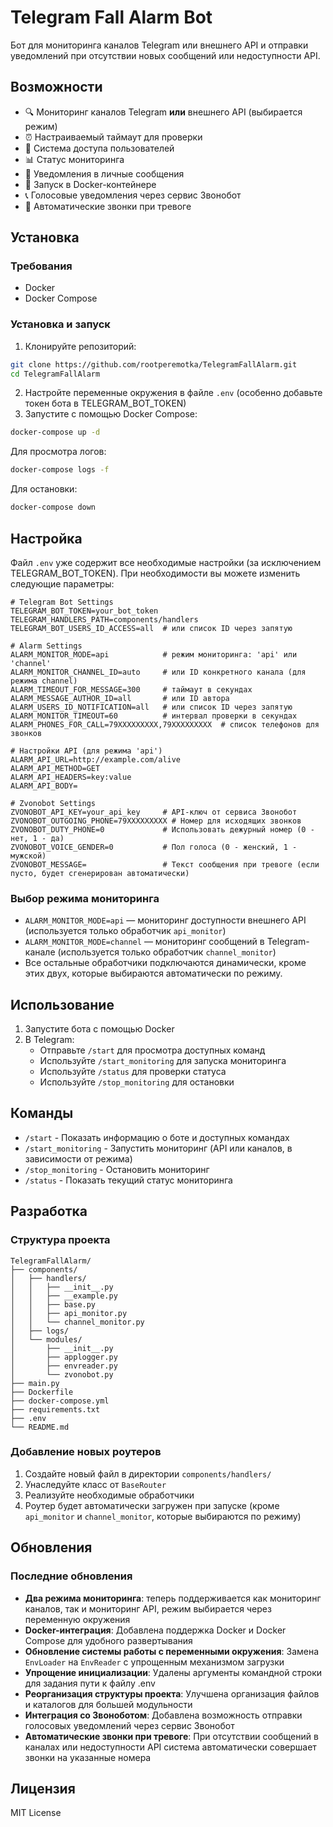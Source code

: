 # Telegram Fall Alarm Bot

Бот для мониторинга каналов Telegram или внешнего API и отправки уведомлений при отсутствии новых сообщений или недоступности API.

## Возможности

- 🔍 Мониторинг каналов Telegram **или** внешнего API (выбирается режим)
- ⏰ Настраиваемый таймаут для проверки
- 👥 Система доступа пользователей
- 📊 Статус мониторинга
- 🔔 Уведомления в личные сообщения
- 🐳 Запуск в Docker-контейнере
- 📞 Голосовые уведомления через сервис Звонобот
- 🚨 Автоматические звонки при тревоге

## Установка

### Требования

- Docker
- Docker Compose

### Установка и запуск

1. Клонируйте репозиторий:

```bash
git clone https://github.com/rootperemotka/TelegramFallAlarm.git
cd TelegramFallAlarm
```

2. Настройте переменные окружения в файле `.env` (особенно добавьте токен бота в TELEGRAM_BOT_TOKEN)
3. Запустите с помощью Docker Compose:

```bash
docker-compose up -d
```

Для просмотра логов:

```bash
docker-compose logs -f
```

Для остановки:

```bash
docker-compose down
```

## Настройка

Файл `.env` уже содержит все необходимые настройки (за исключением TELEGRAM_BOT_TOKEN). При необходимости вы можете изменить следующие параметры:

```env
# Telegram Bot Settings
TELEGRAM_BOT_TOKEN=your_bot_token
TELEGRAM_HANDLERS_PATH=components/handlers
TELEGRAM_BOT_USERS_ID_ACCESS=all  # или список ID через запятую

# Alarm Settings
ALARM_MONITOR_MODE=api            # режим мониторинга: 'api' или 'channel'
ALARM_MONITOR_CHANNEL_ID=auto     # или ID конкретного канала (для режима channel)
ALARM_TIMEOUT_FOR_MESSAGE=300     # таймаут в секундах
ALARM_MESSAGE_AUTHOR_ID=all       # или ID автора
ALARM_USERS_ID_NOTIFICATION=all   # или список ID через запятую
ALARM_MONITOR_TIMEOUT=60          # интервал проверки в секундах
ALARM_PHONES_FOR_CALL=79XXXXXXXXX,79XXXXXXXXX  # список телефонов для звонков

# Настройки API (для режима 'api')
ALARM_API_URL=http://example.com/alive
ALARM_API_METHOD=GET
ALARM_API_HEADERS=key:value
ALARM_API_BODY=

# Zvonobot Settings
ZVONOBOT_API_KEY=your_api_key     # API-ключ от сервиса Звонобот
ZVONOBOT_OUTGOING_PHONE=79XXXXXXXXX # Номер для исходящих звонков
ZVONOBOT_DUTY_PHONE=0             # Использовать дежурный номер (0 - нет, 1 - да)
ZVONOBOT_VOICE_GENDER=0           # Пол голоса (0 - женский, 1 - мужской)
ZVONOBOT_MESSAGE=                 # Текст сообщения при тревоге (если пусто, будет сгенерирован автоматически)
```

### Выбор режима мониторинга

- `ALARM_MONITOR_MODE=api` — мониторинг доступности внешнего API (используется только обработчик `api_monitor`)
- `ALARM_MONITOR_MODE=channel` — мониторинг сообщений в Telegram-канале (используется только обработчик `channel_monitor`)
- Все остальные обработчики подключаются динамически, кроме этих двух, которые выбираются автоматически по режиму.

## Использование

1. Запустите бота с помощью Docker
2. В Telegram:
   - Отправьте `/start` для просмотра доступных команд
   - Используйте `/start_monitoring` для запуска мониторинга
   - Используйте `/status` для проверки статуса
   - Используйте `/stop_monitoring` для остановки

## Команды

- `/start` - Показать информацию о боте и доступных командах
- `/start_monitoring` - Запустить мониторинг (API или каналов, в зависимости от режима)
- `/stop_monitoring` - Остановить мониторинг
- `/status` - Показать текущий статус мониторинга

## Разработка

### Структура проекта

```
TelegramFallAlarm/
├── components/
│   ├── handlers/
│   │   ├── __init__.py
│   │   ├── __example.py
│   │   ├── base.py
│   │   ├── api_monitor.py
│   │   └── channel_monitor.py
│   ├── logs/
│   └── modules/
│       ├── __init__.py
│       ├── applogger.py
│       ├── envreader.py
│       └── zvonobot.py
├── main.py
├── Dockerfile
├── docker-compose.yml
├── requirements.txt
├── .env
└── README.md
```

### Добавление новых роутеров

1. Создайте новый файл в директории `components/handlers/`
2. Унаследуйте класс от `BaseRouter`
3. Реализуйте необходимые обработчики
4. Роутер будет автоматически загружен при запуске (кроме `api_monitor` и `channel_monitor`, которые выбираются по режиму)

## Обновления

### Последние обновления

- **Два режима мониторинга**: теперь поддерживается как мониторинг каналов, так и мониторинг API, режим выбирается через переменную окружения
- **Docker-интеграция**: Добавлена поддержка Docker и Docker Compose для удобного развертывания
- **Обновление системы работы с переменными окружения**: Замена `EnvLoader` на `EnvReader` с упрощенным механизмом загрузки
- **Упрощение инициализации**: Удалены аргументы командной строки для задания пути к файлу .env
- **Реорганизация структуры проекта**: Улучшена организация файлов и каталогов для большей модульности
- **Интеграция со Звоноботом**: Добавлена возможность отправки голосовых уведомлений через сервис Звонобот
- **Автоматические звонки при тревоге**: При отсутствии сообщений в каналах или недоступности API система автоматически совершает звонки на указанные номера

## Лицензия

MIT License
